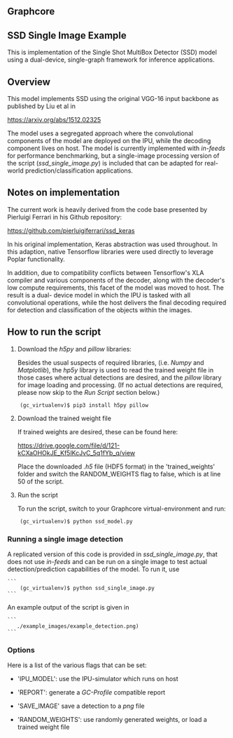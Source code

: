 Graphcore
---
## SSD Single Image Example

This is implementation of the Single Shot MultiBox Detector (SSD) model using a dual-device, single-graph
framework for inference applications. 

## Overview

This model implements SSD using the original VGG-16 input backbone as published by Liu et al in 

https://arxiv.org/abs/1512.02325

The model uses a segregated approach where the convolutional components of the model are deployed on the IPU,
while the decoding component lives on host. The model is currently implemented with *in-feeds* for performance 
benchmarking, but a single-image processing version of the script (*ssd_single_image.py*) is included that can be
adapted for real-world prediction/classification applications. 


## Notes on implementation

The current work is heavily derived from the code base presented by Pierluigi Ferrari in his Github repository:

https://github.com/pierluigiferrari/ssd_keras

In his original implementation, Keras abstraction was used throughout. In this adaption, native Tensorflow libraries
were used directly to leverage Poplar functionality. 

In addition, due to compatibility conflicts between Tensorflow's XLA compiler and various components of the decoder, 
along with the decoder's low compute requirements, this facet of the model was moved to host. The result is a dual-
device model in which the IPU is tasked with all convolutional operations, while the host delivers the final
decoding required for detection and classification of the objects within the images.

## How to run the script

1) Download the *h5py* and *pillow* libraries:
    
    Besides the usual suspects of required libraries, (i.e. *Numpy* and *Matplotlib*), the *hp5y* library is used 
    to read the trained weight file in those cases where actual detections are desired, and the *pillow* library for
    image loading and processing. (If no actual detections are required, please now skip to the *Run Script* section
    below.)
    
```
    (gc_virtualenv)$ pip3 install h5py pillow
```

2) Download the trained weight file

    If trained weights are desired, these can be found here:
    
    https://drive.google.com/file/d/121-kCXaOHOkJE_Kf5lKcJvC_5q1fYb_q/view
    
    Place the downloaded *.h5* file (HDF5 format) in the 'trained_weights' folder and switch the RANDOM_WEIGHTS flag to
    false, which is at line 50 of the script. 

3) Run the script

    To run the script, switch to your Graphcore virtual-environment and run:
    
```
    (gc_virtualenv)$ python ssd_model.py
```

### Running a single image detection

A replicated version of this code is provided in *ssd_single_image.py*, that does not use *in-feeds* and can be
run on a single image to test actual detection/prediction capabilities of the model. To run it, use

    ```
        (gc_virtualenv)$ python ssd_single_image.py
    ```
An example output of the script is given in 

    ```
       ./example_images/example_detection.png)
    ```
### Options

Here is a list of the various flags that can be set:

* 'IPU_MODEL': use the IPU-simulator which runs on host

* 'REPORT': generate a *GC-Profile* compatible report

* 'SAVE_IMAGE' save a detection to a *png* file

* 'RANDOM_WEIGHTS': use randomly generated weights, or load a trained weight file
